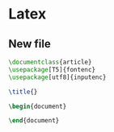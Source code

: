 # Latex

## New file
```latex
\documentclass{article}
\usepackage[T5]{fontenc}
\usepackage[utf8]{inputenc}

\title{}

\begin{document}

\end{document}

```
